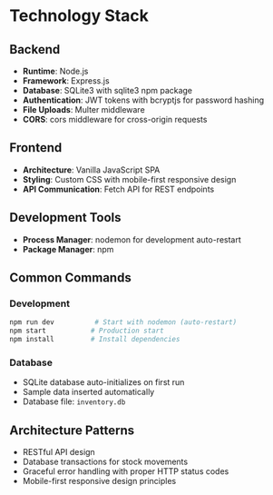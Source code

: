 # Technology Stack

## Backend
- **Runtime**: Node.js
- **Framework**: Express.js
- **Database**: SQLite3 with sqlite3 npm package
- **Authentication**: JWT tokens with bcryptjs for password hashing
- **File Uploads**: Multer middleware
- **CORS**: cors middleware for cross-origin requests

## Frontend
- **Architecture**: Vanilla JavaScript SPA
- **Styling**: Custom CSS with mobile-first responsive design
- **API Communication**: Fetch API for REST endpoints

## Development Tools
- **Process Manager**: nodemon for development auto-restart
- **Package Manager**: npm

## Common Commands

### Development
```bash
npm run dev          # Start with nodemon (auto-restart)
npm start           # Production start
npm install         # Install dependencies
```

### Database
- SQLite database auto-initializes on first run
- Sample data inserted automatically
- Database file: `inventory.db`

## Architecture Patterns
- RESTful API design
- Database transactions for stock movements
- Graceful error handling with proper HTTP status codes
- Mobile-first responsive design principles